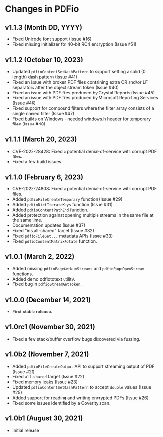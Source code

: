 Changes in PDFio
================


v1.1.3 (Month DD, YYYY)
-----------------------

- Fixed Unicode font support (Issue #16)
- Fixed missing initializer for 40-bit RC4 encryption (Issue #51)


v1.1.2 (October 10, 2023)
-------------------------

- Updated `pdfioContentSetDashPattern` to support setting a solid (0 length)
  dash pattern (Issue #41)
- Fixed an issue with broken PDF files containing extra CR and/or LF separators
  after the object stream token (Issue #40)
- Fixed an issue with PDF files produced by Crystal Reports (Issue #45)
- Fixed an issue with PDF files produced by Microsoft Reporting Services
  (Issue #46)
- Fixed support for compound filters where the filter array consists of a
  single named filter (Issue #47)
- Fixed builds on Windows - needed windows.h header for temporary files
  (Issue #48)


v1.1.1 (March 20, 2023)
-----------------------

- CVE-2023-28428: Fixed a potential denial-of-service with corrupt PDF files.
- Fixed a few build issues.


v1.1.0 (February 6, 2023)
-------------------------

- CVE-2023-24808: Fixed a potential denial-of-service with corrupt PDF files.
- Added `pdfioFileCreateTemporary` function (Issue #29)
- Added `pdfioDictIterateKeys` function (Issue #31)
- Added `pdfioContentPathEnd` function.
- Added protection against opening multiple streams in the same file at the
  same time.
- Documentation updates (Issue #37)
- Fixed "install-shared" target (Issue #32)
- Fixed `pdfioFileGet...` metadata APIs (Issue #33)
- Fixed `pdfioContentMatrixRotate` function.


v1.0.1 (March 2, 2022)
----------------------

- Added missing `pdfioPageGetNumStreams` and `pdfioPageOpenStream` functions.
- Added demo pdfiototext utility.
- Fixed bug in `pdfioStreamGetToken`.


v1.0.0 (December 14, 2021)
--------------------------

- First stable release.


v1.0rc1 (November 30, 2021)
---------------------------

- Fixed a few stack/buffer overflow bugs discovered via fuzzing.


v1.0b2 (November 7, 2021)
-------------------------

- Added `pdfioFileCreateOutput` API to support streaming output of PDF
  (Issue #21)
- Fixed `all-shared` target (Issue #22)
- Fixed memory leaks (Issue #23)
- Updated `pdfioContentSetDashPattern` to accept `double` values (Issue #25)
- Added support for reading and writing encrypted PDFs (Issue #26)
- Fixed some issues identified by a Coverity scan.


v1.0b1 (August 30, 2021)
------------------------

- Initial release
